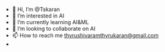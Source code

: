 - 👋 Hi, I’m @Tskaran
- 👀 I’m interested in AI
- 🌱 I’m currently learning AI&ML
- 💞️ I’m looking to collaborate on AI
- 📫 How to reach me thyrushivaramthyrukaran@gmail.com
- 

<!---
Tskaran/Tskaran is a ✨ special ✨ repository because its `README.md` (this file) appears on your GitHub profile.
You can click the Preview link to take a look at your changes.
--->
